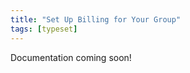 ```yaml
---
title: "Set Up Billing for Your Group"
tags: [typeset]
---
```

 
<html><body><section data-type="chapter" class="hsecchapter" data-hederis-type="hsecchapter" id="group-billing" data-pi-attrs="id: group-billing; data-tags: typeset;" role="doc-chapter" data-tags="typeset" data-author-name=" " data-book-title=" " title="Set Up Billing for Your Group"><p class="hblkp" data-hederis-type="hblkp" id="pgZuIybb0">Documentation coming soon!</p></section></body></html>
